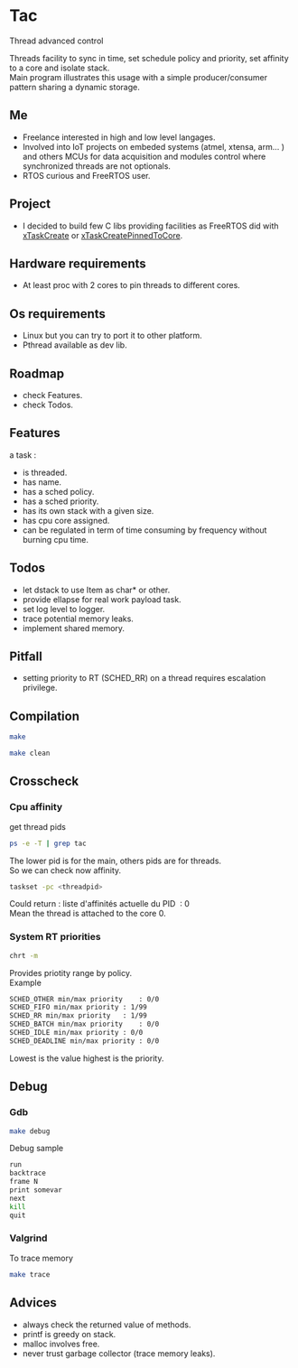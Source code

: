 # Tac

Thread advanced control

Threads facility to sync in time, set schedule policy and priority, set affinity to a core and  isolate stack.  
Main program illustrates this usage with a simple producer/consumer pattern sharing a dynamic storage.  

## Me

* Freelance interested in high and low level langages. 
* Involved into IoT projects on embeded systems (atmel, xtensa, arm... ) and others MCUs for data acquisition and modules control where synchronized threads are not optionals. 
* RTOS curious and FreeRTOS user.

## Project

* I decided to build few C libs providing facilities as FreeRTOS did with  [xTaskCreate](https://www.freertos.org/a00125.html) or [xTaskCreatePinnedToCore](https://docs.espressif.com/projects/esp-idf/en/latest/esp32/api-reference/system/freertos.html). 

## Hardware requirements

* At least proc with 2 cores to pin threads to different cores. 

## Os requirements

* Linux but you can try to port it to other platform. 
* Pthread available as dev lib.  

## Roadmap

* check Features. 
* check Todos. 

## Features

a task :

* is threaded. 
* has name. 
* has a sched policy. 
* has a sched priority. 
* has its own stack with a given size. 
* has cpu core assigned. 
* can be regulated in term of time consuming by frequency without burning cpu time. 

## Todos

* let dstack to use Item as char* or other. 
* provide ellapse for real work payload task. 
* set log level to logger.
* trace potential memory leaks.
* implement shared memory.

## Pitfall

* setting priority to RT (SCHED_RR) on a thread requires escalation privilege. 

## Compilation

``` bash
make
```

``` bash
make clean
```
## Crosscheck

### Cpu affinity 

get thread pids  
``` bash
ps -e -T | grep tac
```

The lower pid is for the main, others pids are for threads.  
So we can check now affinity.  
``` bash
taskset -pc <threadpid>
```
Could return : liste d'affinités actuelle du PID <threadpid> : 0  
Mean the thread is attached to the core 0.  

### System RT priorities
``` bash
chrt -m
```
Provides priotity range by policy.  
Example  
``` bash
SCHED_OTHER min/max priority	: 0/0
SCHED_FIFO min/max priority	: 1/99
SCHED_RR min/max priority	: 1/99
SCHED_BATCH min/max priority	: 0/0
SCHED_IDLE min/max priority	: 0/0
SCHED_DEADLINE min/max priority	: 0/0
```
Lowest is the value highest is the priority.

## Debug

### Gdb

``` bash
make debug
```
Debug sample  
``` bash
run
backtrace
frame N
print somevar
next
kill
quit
```
### Valgrind
To trace memory  
``` bash
make trace
```

## Advices

* always check the returned value of methods. 
* printf is greedy on stack. 
* malloc involves free. 
* never trust garbage collector (trace memory leaks). 
